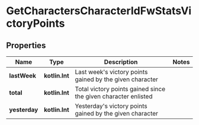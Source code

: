 
# GetCharactersCharacterIdFwStatsVictoryPoints

## Properties
Name | Type | Description | Notes
------------ | ------------- | ------------- | -------------
**lastWeek** | **kotlin.Int** | Last week&#39;s victory points gained by the given character | 
**total** | **kotlin.Int** | Total victory points gained since the given character enlisted | 
**yesterday** | **kotlin.Int** | Yesterday&#39;s victory points gained by the given character | 



